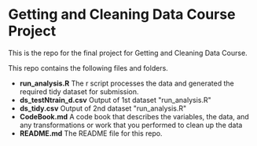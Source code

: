 # Getting and Cleaning Data Course Project
This is the repo for the final project for Getting and Cleaning Data Course.

This repo contains the following files and folders. 
* **run_analysis.R** The r script processes the data and generated the required tidy dataset for submission. 
* **ds_testNtrain_d.csv** Output of 1st dataset "run_analysis.R"
* **ds_tidy.csv** Output of 2nd dataset "run_analysis.R"
* **CodeBook.md** A code book that describes the variables, the data, and any transformations or work that you performed to clean up the data
* **README.md** The README file for this repo.